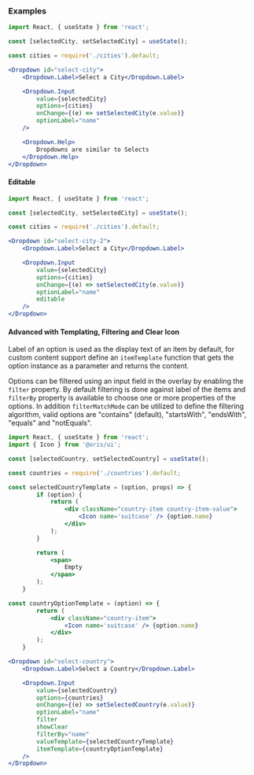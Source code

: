 ### Examples

```jsx
import React, { useState } from 'react';

const [selectedCity, setSelectedCity] = useState();

const cities = require('./cities').default;

<Dropdown id="select-city">
    <Dropdown.Label>Select a City</Dropdown.Label>

    <Dropdown.Input 
        value={selectedCity}
        options={cities}
        onChange={(e) => setSelectedCity(e.value)}
        optionLabel="name"
    />

    <Dropdown.Help>
        Dropdowns are similar to Selects
    </Dropdown.Help>
</Dropdown>
```

#### Editable

```jsx
import React, { useState } from 'react';

const [selectedCity, setSelectedCity] = useState();

const cities = require('./cities').default;

<Dropdown id="select-city-2">
    <Dropdown.Label>Select a City</Dropdown.Label>

    <Dropdown.Input 
        value={selectedCity}
        options={cities}
        onChange={(e) => setSelectedCity(e.value)}
        optionLabel="name"
        editable
    />
</Dropdown>
```

#### Advanced with Templating, Filtering and Clear Icon

Label of an option is used as the display text of an item by default, for custom content support define an `itemTemplate` function that gets the option instance as a parameter and returns the content.

Options can be filtered using an input field in the overlay by enabling the `filter` property. By default filtering is done against label of the items and `filterBy` property is available to choose one or more properties of the options. In addition `filterMatchMode` can be utilized to define the filtering algorithm, valid options are "contains" (default), "startsWith", "endsWith", "equals" and "notEquals".

```jsx
import React, { useState } from 'react';
import { Icon } from '@oris/ui';

const [selectedCountry, setSelectedCountry] = useState();

const countries = require('./countries').default;

const selectedCountryTemplate = (option, props) => {
        if (option) {
            return (
                <div className="country-item country-item-value">
                    <Icon name='suitcase' /> {option.name}
                </div>
            );
        }

        return (
            <span>
                Empty
            </span>
        );
    }

const countryOptionTemplate = (option) => {
        return (
            <div className="country-item">
                <Icon name='suitcase' /> {option.name}
            </div>
        );
    }

<Dropdown id="select-country">
    <Dropdown.Label>Select a Country</Dropdown.Label>

    <Dropdown.Input 
        value={selectedCountry}
        options={countries}
        onChange={(e) => setSelectedCountry(e.value)}
        optionLabel="name"
        filter
        showClear
        filterBy="name"
        valueTemplate={selectedCountryTemplate}
        itemTemplate={countryOptionTemplate}
    />
</Dropdown>
```